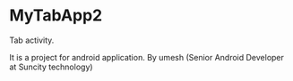 # MyTabApp2
Tab activity.

It is a project for android application.
By umesh (Senior Android Developer at Suncity technology) 
